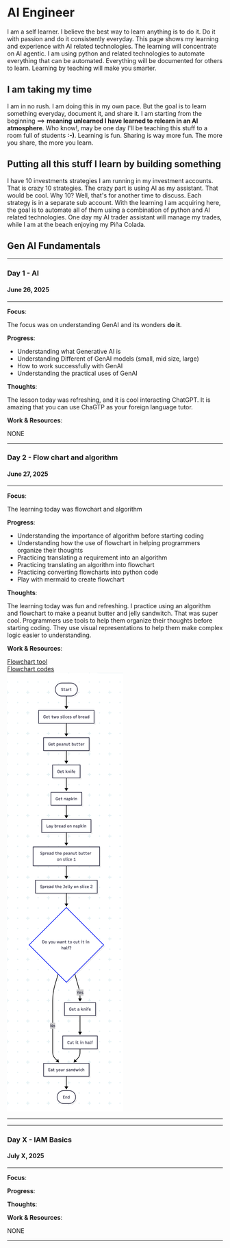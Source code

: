 # AI Engineer

I am a self learner. I believe the best way to learn anything is to do it. Do it with passion and do it consistently everyday. This page shows my learning and experience with AI related technologies. The learning will concentrate on AI agentic. I am using python and related technologies to automate everything that can be automated. Everything will be documented for others to learn. Learning by teaching will make you smarter.

## I am taking my time

I am in no rush. I am doing this in my own pace. But the goal is to learn something everyday, document it, and share it. I am starting from the beginning ==> **meaning unlearned I have learned to relearn in an AI atmosphere**. Who know!, may be one day I'll be teaching this stuff to a room full of students **:-)**. Learning is fun. Sharing is way more fun. The more you share, the more you learn.

## Putting all this stuff I learn by building something

I have 10 investments strategies I am running in my investment accounts. That is crazy 10 strategies. The crazy part is using AI as my assistant. That would be cool. Why 10? Well, that's for another time to discuss. Each strategy is in a separate sub account. With the learning I am acquiring here, the goal is to automate all of them using a combination of python and AI related technologies. One day my AI trader assistant will manage my trades, while I am at the beach enjoying my Piña Colada.

## Gen AI Fundamentals

---

### Day 1 - AI

#### June 26, 2025

---

**Focus**:

The focus was on understanding GenAI and its wonders **do it**.

**Progress**:

- Understanding what Generative AI is
- Understanding Different of GenAI models (small, mid size, large)
- How to work successfully with GenAI
- Understanding the practical uses of GenAI

**Thoughts**:

The lesson today was refreshing, and it is cool interacting ChatGPT. It is amazing that you can use ChaGTP as your foreign language tutor.

**Work & Resources**:

NONE

---

### Day 2 - Flow chart and algorithm

#### June 27, 2025

---

**Focus**:

The learning today was flowchart and algorithm

**Progress**:

- Understanding the importance of algorithm before starting coding
- Understanding how the use of flowchart in helping programmers organize their thoughts
- Practicing translating a requirement into an algorithm
- Practicing translating an algorithm into flowchart
- Practicing converting flowcharts into python code
- Play with mermaid to create flowchart

**Thoughts**:

The learning today was fun and refreshing. I practice using an algorithm and flowchart to make a peanut butter and jelly sandwitch. That was super cool. Programmers use tools to help them organize their thoughts before starting coding. They use visual representations to help them make complex logic easier to understanding.

**Work & Resources**:

[Flowchart tool](https://mermaid.js.org/)
<br>
[Flowchart codes](resources/codes/flowchart/peanut_butter_days_2.md)
<br>
![flowchart](images/day2.png)

---

---

### Day X - IAM Basics

#### July X, 2025

---

**Focus**:

**Progress**:

**Thoughts**:

**Work & Resources**:

NONE

---
